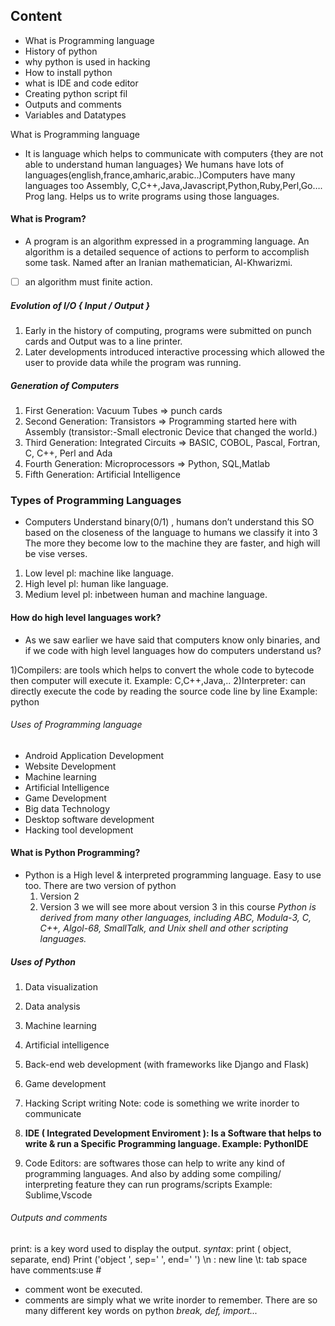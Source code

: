  ## Content
- What is Programming language
- History of python
- why python is used in hacking
- How to install python
- what is IDE and code editor
- Creating python script fil
- Outputs and comments 
- Variables and Datatypes

What is Programming language

-  It is language which helps to communicate with computers {they are not able to understand human languages} We humans have lots of 
   languages(english,france,amharic,arabic..)Computers have many languages too Assembly, C,C++,Java,Javascript,Python,Ruby,Perl,Go…. Prog lang. Helps us to write programs using those languages.
  
#### What is Program?

-  A program is an algorithm expressed in a programming language. An algorithm is a detailed sequence of actions to perform to accomplish some task. Named after an Iranian mathematician, Al-Khwarizmi.
- [ ] an algorithm must finite action.

##### Evolution of I/O { Input / Output }
1. Early in the history of computing, programs were submitted on punch cards and Output was to a line printer.
2. Later developments introduced interactive processing which allowed the user to provide data while the program was running.
##### Generation of Computers
1. First Generation: Vacuum Tubes => punch cards
2. Second Generation: Transistors => Programming started here with Assembly (transistor:-Small electronic Device that changed the world.)
3. Third Generation: Integrated Circuits => BASIC, COBOL, Pascal, Fortran, C, C++, Perl and Ada
4. Fourth Generation: Microprocessors => Python, SQL,Matlab
5. Fifth Generation: Artificial Intelligence

### Types of Programming Languages
-  Computers Understand binary(0/1) , humans 
don’t understand this SO based on the closeness of the language to humans we classify it into 3  The more they become low to the machine they are faster, and high will be vise verses.
1. Low level pl: machine like language.
2. High level pl: human like language.
3. Medium level pl: inbetween human and machine language.

#### How do high level languages work?
- As we saw earlier we have said that computers know only binaries, and if we code with high level languages
how do computers understand us?

1)Compilers: are tools which helps to convert the whole code to bytecode then computer will execute it.
 Example: C,C++,Java,..
2)Interpreter: can directly execute the code by reading the source code line by line
Example: python
###### Uses of Programming language
- Android Application Development
- Website Development
- Machine learning
- Artificial Intelligence
- Game Development
- Big data Technology
- Desktop software development
- Hacking tool development
#### What is Python Programming?
- Python is a High level & interpreted programming 
  language. Easy to use too.
  There are two version of python
  1. Version 2
  2. Version 3
we will see more about version 3 in this course
*Python is derived from many other languages, including ABC, Modula-3, C, C++, Algol-68, SmallTalk, and Unix shell and other scripting languages.*
##### Uses of Python

1. Data visualization
2. Data analysis
3. Machine learning
4. Artificial intelligence
5. Back-end web development (with frameworks like Django and Flask)
6. Game development
7. Hacking Script writing
Note: code is something we write inorder to communicate

1. **IDE ( Integrated Development Enviroment ): Is a 
     Software that helps to write & run a Specific Programming language. Example: PythonIDE**

 2. Code Editors: are softwares those can help to write any kind of programming languages. And also by adding some compiling/ interpreting feature they can run programs/scripts Example: Sublime,Vscode

 ###### Outputs and comments
 
 print: is a key word used to display the output.
*syntax*: print ( object, separate, end)
          Print ('object ', sep='  ', end='  ')
        \n : new line
        \t: tab space have 
comments:use #
- comment wont be executed.
- comments are simply what we write inorder to remember.
There are so many different key words on python
*break, def, import...*
